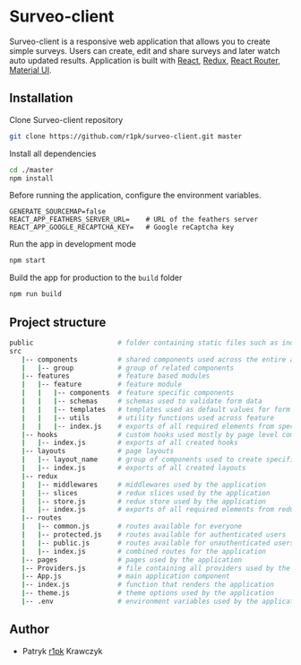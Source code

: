 # Surveo-client

Surveo-client is a responsive web application that allows you to create simple surveys. Users can create, edit and share surveys and later watch auto updated results.
Application is built with [React](https://reactjs.org/), [Redux](https://redux.js.org/), [React Router](https://reacttraining.com/react-router/), [Material UI](https://mui.com/).

## Installation

Clone Surveo-client repository

```bash
git clone https://github.com/r1pk/surveo-client.git master
```

Install all dependencies

```bash
cd ./master
npm install
```

Before running the application, configure the environment variables.

```env
GENERATE_SOURCEMAP=false
REACT_APP_FEATHERS_SERVER_URL=    # URL of the feathers server
REACT_APP_GOOGLE_RECAPTCHA_KEY=   # Google reCaptcha key
```

Run the app in development mode

```bash
npm start
```

Build the app for production to the `build` folder

```bash
npm run build
```

## Project structure

```bash
public                     # folder containing static files such as index.html
src
   |-- components          # shared components used across the entire application
   |   |-- group           # group of related components
   |-- features            # feature based modules
   |   |-- feature         # feature module
   |   |   |-- components  # feature specific components
   |   |   |-- schemas     # schemas used to validate form data
   |   |   |-- templates   # templates used as default values for form fields
   |   |   |-- utils       # utility functions used across feature
   |   |   |-- index.js    # exports of all required elements from specific feature
   |-- hooks               # custom hooks used mostly by page level components
   |   |-- index.js        # exports of all created hooks
   |-- layouts             # page layouts
   |   |-- layout_name     # group of components used to create specific layout
   |   |-- index.js        # exports of all created layouts
   |-- redux
   |   |-- middlewares     # middlewares used by the application
   |   |-- slices          # redux slices used by the application
   |   |-- store.js        # redux store used by the application
   |   |-- index.js        # exports of all required elements from redux
   |-- routes
   |   |-- common.js       # routes available for everyone
   |   |-- protected.js    # routes available for authenticated users
   |   |-- public.js       # routes available for unauthenticated users
   |   |-- index.js        # combined routes for the application
   |-- pages               # pages used by the application
   |-- Providers.js        # file containing all providers used by the application
   |-- App.js              # main application component 
   |-- index.js            # function that renders the application     
   |-- theme.js            # theme options used by the application      
   |-- .env                # environment variables used by the application                
```

## Author

- Patryk [r1pk](https://github.com/r1pk) Krawczyk